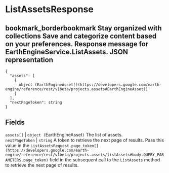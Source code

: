  
#  ListAssetsResponse
bookmark_borderbookmark Stay organized with collections  Save and categorize content based on your preferences. 
Response message for EarthEngineService.ListAssets.
JSON representation  
---  
```
{
  "assets": [
    {
      object (EarthEngineAsset[](https://developers.google.com/earth-engine/reference/rest/v1beta/projects.assets#EarthEngineAsset))
    }
  ],
  "nextPageToken": string
}
```
  
Fields  
---  
`assets[]` |  `object (`EarthEngineAsset[](https://developers.google.com/earth-engine/reference/rest/v1beta/projects.assets#EarthEngineAsset)`)` The list of assets.  
`nextPageToken` |  `string` A token to retrieve the next page of results. Pass this value in the `ListAssetsRequest.page_token[](https://developers.google.com/earth-engine/reference/rest/v1beta/projects.assets/listAssets#body.QUERY_PARAMETERS.page_token)` field in the subsequent call to the `ListAssets` method to retrieve the next page of results.  
